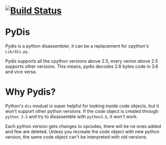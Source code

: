 
[![Build Status](https://travis-ci.com/gsb-eng/bytecode_tools.svg?branch=master)](https://travis-ci.com/gsb-eng/bytecode_tools)
<br />
<br />
PyDis
=========

Pydis is a python disassembler, it can be a replacement for cpython's 
`Lib/dis.py`.

Pydis supports all the cpython versions above 2.5, every verion above 2.5
supports other versions. This means, pydis decodes 2.6 bytes code in 3.6 and
vice versa.

Why Pydis?
==========

Python's `dis` moduel is super helpful for looking inside code objects, but it
won't support other python versions. If the code object is created through
`python 3.5` and try to disassemble with `python3.6`, it won't work.

Each python version gets changes to opcodes, there will be ne ones added and few
are deleted. Unless you recreate the code object with new python version, the
same code object can't be interpreted with old versions.
